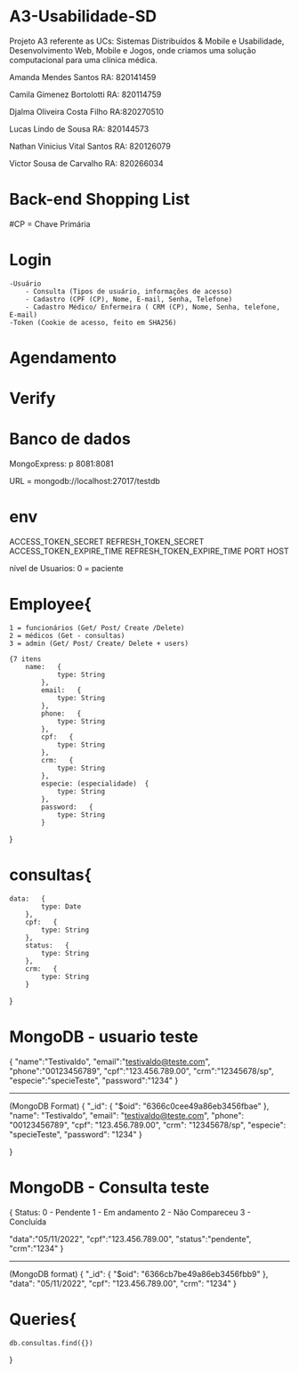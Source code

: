 # A3-Usabilidade-SD
Projeto A3 referente as UCs: Sistemas Distribuídos &amp; Mobile e Usabilidade, Desenvolvimento Web, Mobile e Jogos, onde criamos uma solução computacional para uma clínica médica.

Amanda Mendes Santos RA: 820141459

Camila Gimenez Bortolotti RA: 820114759

Djalma Oliveira Costa Filho RA:820270510

Lucas Lindo de Sousa RA: 820144573

Nathan Vinicius Vital Santos RA: 820126079

Victor Sousa de Carvalho RA: 820266034

# Back-end Shopping List
#CP = Chave Primária

# Login
    -Usuário
        - Consulta (Tipos de usuário, informações de acesso)
        - Cadastro (CPF (CP), Nome, E-mail, Senha, Telefone)
        - Cadastro Médico/ Enfermeira ( CRM (CP), Nome, Senha, telefone, E-mail)
    -Token (Cookie de acesso, feito em SHA256)

# Agendamento 

# Verify

# Banco de dados

MongoExpress: p 8081:8081

URL = mongodb://localhost:27017/testdb

# env
ACCESS_TOKEN_SECRET 
REFRESH_TOKEN_SECRET 
ACCESS_TOKEN_EXPIRE_TIME 
REFRESH_TOKEN_EXPIRE_TIME 
PORT 
HOST 


nível de Usuarios:
0 = paciente

# Employee{   
    1 = funcionários (Get/ Post/ Create /Delete)
    2 = médicos (Get - consultas)
    3 = admin (Get/ Post/ Create/ Delete + users)

    {7 itens
        name:   {
                type: String
            },
            email:   {
                type: String
            },
            phone:   {
                type: String
            },
            cpf:   {
                type: String
            },
            crm:   {
                type: String
            },
            especie: (especialidade)  {
                type: String
            },
            password:   {
                type: String
            }
}

# consultas{
    data:   {
            type: Date
        },
        cpf:   {
            type: String
        },
        status:   {
            type: String
        },
        crm:   {
            type: String
        }
}

# MongoDB - usuario teste
{
"name":"Testivaldo",
  "email":"testivaldo@teste.com",
  "phone":"00123456789",
  "cpf":"123.456.789.00",
  "crm":"12345678/sp",
  "especie":"specieTeste",
  "password":"1234"
}

---
(MongoDB Format)
{
  "_id": {
    "$oid": "6366c0cee49a86eb3456fbae"
  },
  "name": "Testivaldo",
  "email": "testivaldo@teste.com",
  "phone": "00123456789",
  "cpf": "123.456.789.00",
  "crm": "12345678/sp",
  "especie": "specieTeste",
  "password": "1234"
}

}
# MongoDB - Consulta teste
{
    Status:
    0 - Pendente
    1 - Em andamento
    2 - Não Compareceu
    3 - Concluída


"data":"05/11/2022",
    "cpf":"123.456.789.00",
    "status":"pendente",
    "crm":"1234"
}

---
(MongoDB format)
{
  "_id": {
    "$oid": "6366cb7be49a86eb3456fbb9"
  },
  "data": "05/11/2022",
  "cpf": "123.456.789.00",
  "crm": "1234"
}






# Queries{

    db.consultas.find({})

}

# 

# 

# 